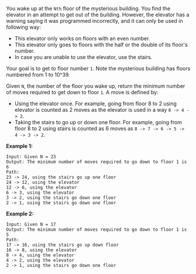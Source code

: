 You wake up at the `Nth` floor of the mysterious building. You find the elevator in an attempt to get out of the building. However, the elevator has a warning saying it was programmed incorrectly, and it can only be used in following way:

- This elevator only works on floors with an even number.
- This elevator only goes to floors with the half or the double of its floor's number.
- In case you are unable to use the elevator, use the stairs.

Your goal is to get to floor number `1`. Note the mysterious building has floors numbered from 1 to 10^39.

Given `N`, the number of the floor you wake up, return the minimum number of moves required to get down to floor `1`. A move is defined by:

- Using the elevator once. For example, going from floor 8 to 2 using elevator is counted as 2 moves as the elevator is used in a way `8 -> 4 -> 2`.
- Taking the stairs to go up or down one floor. For example, going from floor 8 to 2 using stairs is counted as 6 moves as `8 -> 7 -> 6 -> 5 -> 4 -> 3 -> 2`.

**Example 1:**

```
Input: Given N = 23
Output: The minimum number of moves required to go down to floor 1 is 6
Path:
23 -> 24, using the stairs go up one floor
24 -> 12, using the elevator
12 -> 6, using the elevator
6 -> 3, using the elevator
3 -> 2, using the stairs go down one floor
2 -> 1, using the stairs go down one floor
```

**Example 2:**

```
Input: Given N = 17
Output: The minimum number of moves required to go down to floor 1 is 5
Path:
17 -> 16, using the stairs go up down floor
16 -> 8, using the elevator
8 -> 4, using the elevator
4 -> 2, using the elevator
2 -> 1, using the stairs go down one floor
```
